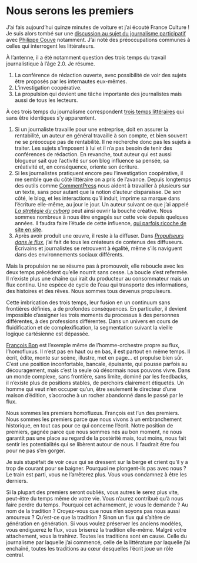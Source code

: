 # Nous serons les premiers

J’ai fais aujourd’hui quinze minutes de voiture et j’ai écouté France Culture ! Je suis alors tombé sur une [discussion au sujet du journalisme participatif](http://www.franceculture.com/emission-place-de-la-toile-journalisme-et-reseaux-sociaux-documentaire-la-rue-est-a-eux-2011-01-23.h) avec [Philippe Couve](http://twitter.com/#!/couve) notamment. J’ai noté des préoccupations communes à celles qui interrogent les littérateurs.<span id="more-21047"></span>

À l’antenne, il a été notamment question des trois temps du travail journalistique à l’âge 2.0. Je résume.

1. La conférence de rédaction ouverte, avec possibilité de voir des sujets être proposés par les internautes eux-mêmes.
2. L’investigation coopérative.
3. La propulsion qui devient une tâche importante des journalistes mais aussi de tous les lecteurs.

À ces trois temps du journalisme correspondent [trois temps littéraires](https://tcrouzet.com/2010/12/31/ebooks-gratuit-ca-marche/) qui sans être identiques s’y apparentent.

1. Si un journaliste travaille pour une entreprise, doit en assurer la rentabilité, un auteur en général travaille à son compte, et bien souvent ne se préoccupe pas de rentabilité. Il ne recherche donc pas les sujets à traiter. Les sujets s’imposent à lui et il n’a pas besoin de tenir des conférences de rédaction. En revanche, tout auteur qui est aussi blogueur sait que l’activité sur son blog influence sa pensée, sa créativité et, en conséquence, oriente son écriture.
2. Si les journalistes pratiquent encore peu l’investigation coopérative, il me semble que du côté littéraire on a pris de l’avance. Depuis longtemps des outils comme [CommentPress](http://www.futureofthebook.org/commentpress/) nous aident à travailler à plusieurs sur un texte, sans pour autant que la notion d’auteur disparaisse. De son côté, le blog, et les interactions qu’il induit, imprime sa marque dans l’écriture elle-même, au jour le jour. Un auteur suivant ce que j’ai appelé [*La stratégie du cyborg*](https://tcrouzet.com/la-strategie-du-cyborg/) peut ainsi ouvrir la bouche créative. Nous sommes nombreux à nous être engagés sur cette voie depuis quelques années. Il faudra faire l’étude de cette influence, [qui parfois ricoche de site en site](https://tcrouzet.com/2011/01/22/histoire-d%E2%80%99un-texte-ecrit-grace-au-net/).
3. Après avoir produit une œuvre, il reste à la diffuser. Dans [*Propulseurs dans le flux*](https://tcrouzet.com/propulseurs-dans-le-flux/), j’ai fait de tous les créateurs de contenus des diffuseurs. Écrivains et journalistes se retrouvent à égalité, même s’ils naviguent dans des environnements sociaux différents.

Mais la propulsion ne se résume pas à promouvoir, elle reboucle avec les deux temps précédent qu’elle nourrit sans cesse. La boucle s’est refermée. Il n’existe plus une chaîne qui irait du producteur au consommateur mais un flux continu. Une espèce de cycle de l’eau qui transporte des informations, des histoires et des rêves. Nous sommes tous devenus propulseurs.

Cette imbrication des trois temps, leur fusion en un continuum sans frontières définies, a de profondes conséquences. En particulier, il devient impossible d’assigner les trois moments du processus à des personnes différentes, à des professions différentes. Dans un univers en cours de fluidification et de complexification, la segmentation suivant la vieille logique cartésienne est dépassée.

[François Bon](http://www.tierslivre.net/) est l’exemple même de l’homme-orchestre propre au flux, l’homofluxus. Il n’est pas en haut ou en bas, il est partout en même temps. Il écrit, édite, monte sur scène, illustre, met en page… et propulse bien sûr. C’est une position inconfortable, bancale, épuisante, qui pousse parfois au découragement, mais c’est la seule où désormais nous pouvons vivre. Dans un monde complexe, sans frontière, sans limite, dominé par les feedbacks, il n’existe plus de positions stables, de perchoirs clairement étiquetés. Un homme qui veut n’en occuper qu’un, être seulement le directeur d’une maison d’édition, s’accroche à un rocher abandonné dans le passé par le flux.

Nous sommes les premiers homofluxus. François est l’un des premiers. Nous sommes les premiers parce que nous vivons à un embranchement historique, en tout cas pour ce qui concerne l’écrit. Notre position de premiers, gagnée parce que nous sommes nés au bon moment, ne nous garantit pas une place au regard de la postérité mais, tout moins, nous fait sentir les potentialités qui se libèrent autour de nous. Il faudrait être fou pour ne pas s’en gorger.

Je suis stupéfait de voir ceux qui se dressent sur la berge et crient qu’il y a trop de courant pour se baigner. Pourquoi ne plongent-ils pas avec nous ? Le train est parti, vous ne l’arrêterez plus. Vous vous condamnez à être les derniers.

Si la plupart des premiers seront oubliés, vous autres le serez plus vite, peut-être du temps même de votre vie. Vous n’aurez contribué qu’à nous faire perdre du temps. Pourquoi cet acharnement, je vous le demande ? Au nom de la tradition ? Croyez-vous que nous n’en soyons pas nous aussi amoureux ? Qu’est-ce que la tradition ? Sinon un flux qui s’altère de génération en génération. Si vous voulez préserver les anciens modèles, vous endiguerez le flux, vous briserez la tradition elle-même. Malgré votre attachement, vous la trahirez. Toutes les traditions sont en cause. Celle du journalisme par laquelle j’ai commencé, celle de la littérature par laquelle j’ai enchaîné, toutes les traditions au cœur desquelles l’écrit joue un rôle central.
